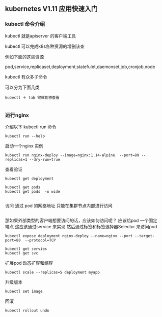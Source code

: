 ## kubernetes V1.11 应用快速入门



### kubectl 命令介绍

kubectl 就是apiserver 的客户端工具

kubectl 可以完成k8s各种资源的增删该查

例如下面的这些资源

pod,service,replicaset,deployment,statefulet,daemonset,job,cronjob,node


kubectl 有众多子命令

可以分为下面几类

```shell
kubectl ＋ tab 键就能够查看


```


### 运行nginx
介绍以下 kubectl run 命令
```
kubectl run --help 

```

启动一个nginx 实例

```
kubectl run nginx-deploy --image=nginx:1.14-alpine  --port=80 --replicas=1 --dry-run=true

```

查看验证

```
kubectl get deployment 

```

```
kubectl get pods 
kubectl get pods  -o wide 


```


访问  通过 pod 的网络地址
只能在集群节点内部进行访问

```

```

那如果外部类型的客户端想要访问的话，应该如何访问呢？
应该给pod 一个固定端点
这应该通过service 来实现
然后通过标签和标签选择器Selector 来访问pod




```
kubectl expose deployment nginx-deploy --name=nginx --port --target-port=80  --protocol=TCP 
```

```
kubectl get servies
kubectl get svc

```





扩展pod
动态扩容和缩容

```shell
kubectl scale --replicas=5 deployment myapp

```




升级版本

```
kubectl set image  

```



回滚

```shell
kubectl rollout undo 
```






